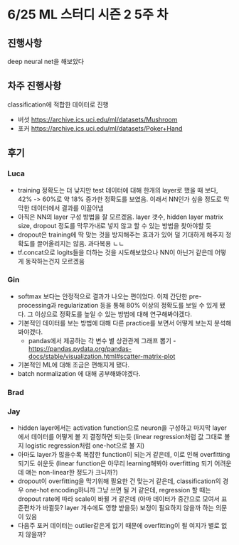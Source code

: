 # 6/25 ML 스터디 시즌 2 5주 차

## 진행사항
deep neural net을 해보았다

## 차주 진행사항
classification에 적합한 데이터로 진행
* 버섯 https://archive.ics.uci.edu/ml/datasets/Mushroom
* 포커 https://archive.ics.uci.edu/ml/datasets/Poker+Hand

## 후기

### Luca
* training 정확도는 더 낮지만 test 데이터에 대해 한개의 layer로 했을 때 보다, 42% -> 60%로 약 18% 증가한 정확도를 보였음. 이래서 NN인가 싶을 정도로 막막한 데이터에서 결과를 이끌어냄
* 아직은 NN의 layer 구성 방법을 잘 모르겠음. layer 갯수, hidden layer matrix size, dropout 정도를 막무가내로 넣지 않고 할 수 있는 방법을 찾아야할 듯
* dropout은 training에 딱 맞는 것을 방지해주는 효과가 있어 덜 기대하게 해주지 정확도를 끌어올리지는 않음. 과다복용 ㄴㄴ
* tf.concat으로 logits들을 더하는 것을 시도해보았으나 NN이 아닌거 같은데 어떻게 동작하는건지 모르겠음

### Gin
* softmax 보다는 안정적으로 결과가 나오는 편이었다. 이제 간단한 pre-processing과 regularization 등을 통해 80% 이상의 정확도를 보일 수 있게 됐다. 그 이상으로 정확도를 높일 수 있는 방법에 대해 연구해봐야겠다.
* 기본적인 데이터를 보는 방법에 대해 다른 practice를 보면서 어떻게 보는지 분석해봐야겠다.
    * pandas에서 제공하는 각 변수 별 상관관계 그래프 뽑기 -  https://pandas.pydata.org/pandas-docs/stable/visualization.html#scatter-matrix-plot
* 기본적인 ML에 대해 조금은 편해지게 됐다.
* batch normalization 에 대해 공부해봐야겠다.


### Brad

### Jay
* hidden layer에서는 activation function으로 neuron을 구성하고 마지막 layer에서
데이터를 어떻게 볼 지 결정하면 되는듯
(linear regression처럼 값 그대로 볼지 logistic regression처럼 one-hot으로 볼 지)
* 아마도 layer가 많을수록 복잡한 function이 되는거 같은데, 이로 인해 overfitting되기도 쉬운듯
(linear function은 아무리 learning해봐야 overfitting 되기 어려운데 얘는 non-linear한 정도가 크니까?)
* dropout이 overfitting을 막기위해 필요한 건 맞는거 같은데, classification의 경우
one-hot encoding하니까 그냥 쓰면 될 거 같은데, regression 할 때는 dropout rate에 따라
scale이 바뀔 거 같은데 (아마 데이터가 중간으로 모여서 표준편차가 바뀔듯? layer 개수에도 영향 받을듯)
보정이 필요하지 않을까 하는 의문이 있음
* 다음주 포커 데이터는 outlier같은게 없기 때문에 overfitting이 될 여지가 별로 없지 않을까?
